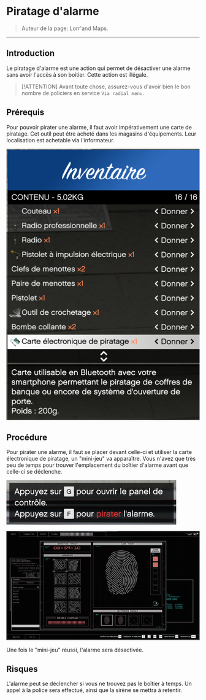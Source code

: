 # Piratage d'alarme

> Auteur de la page: Lorr'and Maps.

---
## Introduction

Le piratage d'alarme est une action qui permet de désactiver une alarme sans avoir l'accès à son boitier. Cette action est illégale.

> [!ATTENTION] Avant toute chose, assurez-vous d'avoir bien le bon nombre de policiers en service `Via radial menu`. 
## Prérequis

Pour pouvoir pirater une alarme, il faut avoir impérativement une carte de piratage. Cet outil peut être acheté dans les magasins d'équipements. Leur localisation est achetable via l'informateur. 

![Piratage](../../../_media/life/guides/dark/hackingalarm/hackingalarm3.png)

## Procédure

Pour pirater une alarme, il faut se placer devant celle-ci et utiliser la carte électronique de piratage, un "mini-jeu" va apparaître.
Vous n'avez que très peu de temps pour trouver l'emplacement du boîtier d'alarme avant que celle-ci se déclenche. 

![Piratage](../../../_media/life/guides/dark/hackingalarm/hackingalarm1.png)

![Piratage](../../../_media/life/guides/dark/hackingalarm/hackingalarm2.png)

Une fois le "mini-jeu" réussi, l'alarme sera désactivée.

## Risques

L'alarme peut se déclencher si vous ne trouvez pas le boîtier à temps. Un appel à la police sera effectué, ainsi que la sirène se mettra à retentir.